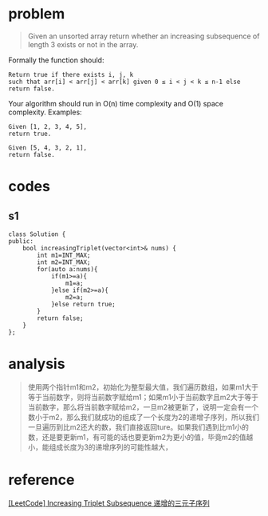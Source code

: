 # problem
>Given an unsorted array return whether an increasing subsequence of length 3 exists or not in the array.

Formally the function should:
```
Return true if there exists i, j, k 
such that arr[i] < arr[j] < arr[k] given 0 ≤ i < j < k ≤ n-1 else return false.
```
Your algorithm should run in O(n) time complexity and O(1) space complexity.
Examples:
```
Given [1, 2, 3, 4, 5],
return true.

Given [5, 4, 3, 2, 1],
return false.
```
# codes

##  s1
```
class Solution {
public:
    bool increasingTriplet(vector<int>& nums) {
        int m1=INT_MAX;
        int m2=INT_MAX;
        for(auto a:nums){
            if(m1>=a){
                m1=a;
            }else if(m2>=a){
                m2=a;
            }else return true;
        }
        return false;
    }
};
```

# analysis
> 使用两个指针m1和m2，初始化为整型最大值，我们遍历数组，如果m1大于等于当前数字，则将当前数字赋给m1；如果m1小于当前数字且m2大于等于当前数字，那么将当前数字赋给m2，一旦m2被更新了，说明一定会有一个数小于m2，那么我们就成功的组成了一个长度为2的递增子序列，所以我们一旦遍历到比m2还大的数，我们直接返回ture。如果我们遇到比m1小的数，还是要更新m1，有可能的话也要更新m2为更小的值，毕竟m2的值越小，能组成长度为3的递增序列的可能性越大，

# reference
[[LeetCode] Increasing Triplet Subsequence 递增的三元子序列][1]

[1]: http://www.cnblogs.com/grandyang/p/5194599.html
